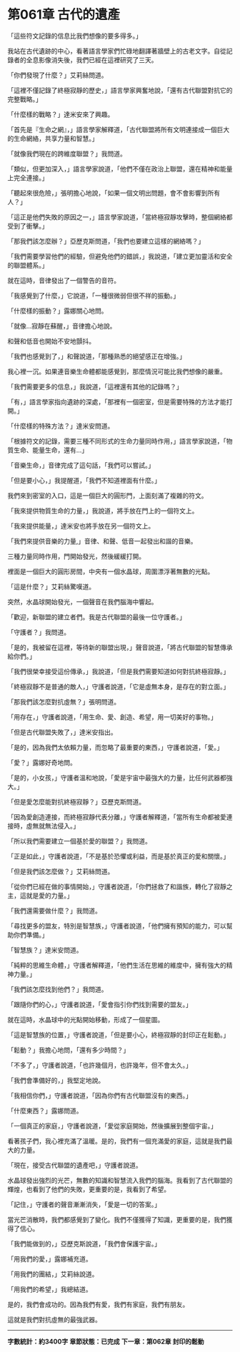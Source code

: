 # 第061章 古代的遺產

「這些符文記錄的信息比我們想像的要多得多。」

我站在古代遺跡的中心，看著語言學家們忙碌地翻譯著牆壁上的古老文字。自從記錄者的全息影像消失後，我們已經在這裡研究了三天。

「你們發現了什麼？」艾莉絲問道。

「這裡不僅記錄了終極寂靜的歷史，」語言學家興奮地說，「還有古代聯盟對抗它的完整戰略。」

「什麼樣的戰略？」達米安來了興趣。

「首先是『生命之網』，」語言學家解釋道，「古代聯盟將所有文明連接成一個巨大的生命網絡，共享力量和智慧。」

「就像我們現在的跨維度聯盟？」我問道。

「類似，但更加深入，」語言學家說道，「他們不僅在政治上聯盟，還在精神和能量上完全連接。」

「聽起來很危險，」張明擔心地說，「如果一個文明出問題，會不會影響到所有人？」

「這正是他們失敗的原因之一，」語言學家說道，「當終極寂靜攻擊時，整個網絡都受到了衝擊。」

「那我們該怎麼辦？」亞歷克斯問道，「我們也要建立這樣的網絡嗎？」

「我們需要學習他們的經驗，但避免他們的錯誤，」我說道，「建立更加靈活和安全的聯盟體系。」

就在這時，音律發出了一個警告的音符。

「我感覺到了什麼，」它說道，「一種很微弱但很不祥的振動。」

「什麼樣的振動？」露娜關心地問。

「就像...寂靜在蘇醒，」音律擔心地說。

和聲和低音也開始不安地顫抖。

「我們也感覺到了，」和聲說道，「那種熟悉的絕望感正在增強。」

我心裡一沉。如果連音樂生命體都能感覺到，那麼情況可能比我們想像的嚴重。

「我們需要更多的信息，」我說道，「這裡還有其他的記錄嗎？」

「有，」語言學家指向遺跡的深處，「那裡有一個密室，但是需要特殊的方法才能打開。」

「什麼樣的特殊方法？」達米安問道。

「根據符文的記錄，需要三種不同形式的生命力量同時作用，」語言學家說道，「物質生命、能量生命，還有...」

「音樂生命，」音律完成了這句話，「我們可以嘗試。」

「但是要小心，」我提醒道，「我們不知道裡面有什麼。」

我們來到密室的入口，這是一個巨大的圓形門，上面刻滿了複雜的符文。

「我來提供物質生命的力量，」我說道，將手放在門上的一個符文上。

「我來提供能量，」達米安也將手放在另一個符文上。

「我們來提供音樂的力量,」音律、和聲、低音一起發出和諧的音樂。

三種力量同時作用，門開始發光，然後緩緩打開。

裡面是一個巨大的圓形房間，中央有一個水晶球，周圍漂浮著無數的光點。

「這是什麼？」艾莉絲驚嘆道。

突然，水晶球開始發光，一個聲音在我們腦海中響起。

「歡迎，新聯盟的建立者們。我是古代聯盟的最後一位守護者。」

「守護者？」我問道。

「是的，我被留在這裡，等待新的聯盟出現，」聲音說道，「將古代聯盟的智慧傳承給你們。」

「我們很榮幸接受這份傳承，」我說道，「但是我們需要知道如何對抗終極寂靜。」

「終極寂靜不是普通的敵人，」守護者說道，「它是虛無本身，是存在的對立面。」

「那我們該怎麼對抗虛無？」張明問道。

「用存在，」守護者說道，「用生命、愛、創造、希望，用一切美好的事物。」

「但是古代聯盟失敗了，」達米安指出。

「是的，因為我們太依賴力量，而忽略了最重要的東西，」守護者說道，「愛。」

「愛？」露娜好奇地問。

「是的，小女孩，」守護者溫和地說，「愛是宇宙中最強大的力量，比任何武器都強大。」

「但是愛怎麼能對抗終極寂靜？」亞歷克斯問道。

「因為愛創造連接，而終極寂靜代表分離，」守護者解釋道，「當所有生命都被愛連接時，虛無就無法侵入。」

「所以我們需要建立一個基於愛的聯盟？」我問道。

「正是如此，」守護者說道，「不是基於恐懼或利益，而是基於真正的愛和關懷。」

「但是我們該怎麼做？」艾莉絲問道。

「從你們已經在做的事情開始，」守護者說道，「你們拯救了和諧族，轉化了寂靜之主，這就是愛的力量。」

「我們還需要做什麼？」我問道。

「尋找更多的盟友，特別是智慧族，」守護者說道，「他們擁有預知的能力，可以幫助你們準備。」

「智慧族？」達米安問道。

「純粹的思維生命體，」守護者解釋道，「他們生活在思維的維度中，擁有強大的精神力量。」

「我們該怎麼找到他們？」我問道。

「跟隨你們的心，」守護者說道，「愛會指引你們找到需要的盟友。」

就在這時，水晶球中的光點開始移動，形成了一個星圖。

「這是智慧族的位置，」守護者說道，「但是要小心，終極寂靜的封印正在鬆動。」

「鬆動？」我擔心地問，「還有多少時間？」

「不多了，」守護者說道，「也許幾個月，也許幾年，但不會太久。」

「我們會準備好的，」我堅定地說。

「我相信你們，」守護者說道，「因為你們有古代聯盟沒有的東西。」

「什麼東西？」露娜問道。

「一個真正的家庭，」守護者說道，「愛從家庭開始，然後擴展到整個宇宙。」

看著孩子們，我心裡充滿了溫暖。是的，我們有一個充滿愛的家庭，這就是我們最大的力量。

「現在，接受古代聯盟的遺產吧，」守護者說道。

水晶球發出強烈的光芒，無數的知識和智慧流入我們的腦海。我看到了古代聯盟的輝煌，也看到了他們的失敗，更重要的是，我看到了希望。

「記住，」守護者的聲音漸漸消失，「愛是一切的答案。」

當光芒消散時，我們都感覺到了變化。我們不僅獲得了知識，更重要的是，我們獲得了信心。

「我們能做到的，」亞歷克斯說道，「我們會保護宇宙。」

「用我們的愛，」露娜補充道。

「用我們的團結，」艾莉絲說道。

「用我們的希望，」我總結道。

是的，我們會成功的。因為我們有愛，我們有家庭，我們有朋友。

這就是我們對抗虛無的最強武器。

---

**字數統計：約3400字**
**章節狀態：已完成**
**下一章：第062章 封印的鬆動**
